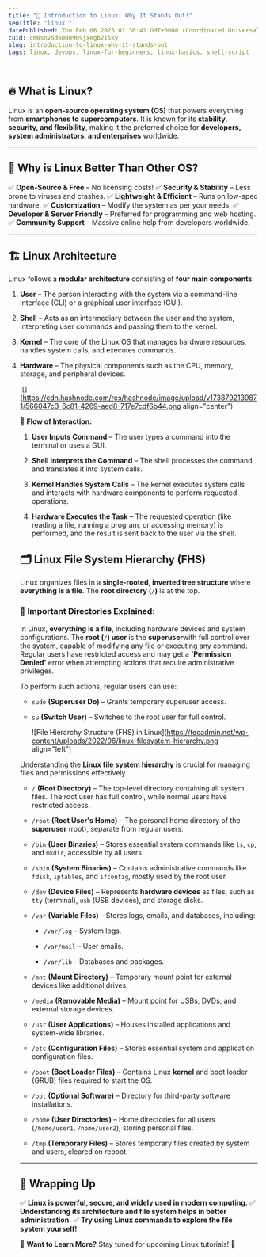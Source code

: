 ```yaml
---
title: "🐧 Introduction to Linux: Why It Stands Out!"
seoTitle: "linux "
datePublished: Thu Feb 06 2025 01:30:41 GMT+0000 (Coordinated Universal Time)
cuid: cm6snv5d6000909jxegb215ky
slug: introduction-to-linux-why-it-stands-out
tags: linux, devops, linux-for-beginners, linux-basics, shell-script

---
```


## 🔥 What is Linux?

Linux is an **open-source operating system (OS)** that powers everything from **smartphones to supercomputers**. It is known for its **stability, security, and flexibility**, making it the preferred choice for **developers, system administrators, and enterprises** worldwide.

---

## 🚀 Why is Linux Better Than Other OS?

✅ **Open-Source & Free** – No licensing costs! ✅ **Security & Stability** – Less prone to viruses and crashes. ✅ **Lightweight & Efficient** – Runs on low-spec hardware. ✅ **Customization** – Modify the system as per your needs. ✅ **Developer & Server Friendly** – Preferred for programming and web hosting. ✅ **Community Support** – Massive online help from developers worldwide.

---

## 🏗️ Linux Architecture

Linux follows a **modular architecture** consisting of **four main components**:

1. **User** – The person interacting with the system via a command-line interface (CLI) or a graphical user interface (GUI).
    
2. **Shell** – Acts as an intermediary between the user and the system, interpreting user commands and passing them to the kernel.
    
3. **Kernel** – The core of the Linux OS that manages hardware resources, handles system calls, and executes commands.
    
4. **Hardware** – The physical components such as the CPU, memory, storage, and peripheral devices.
    
    ![](https://cdn.hashnode.com/res/hashnode/image/upload/v1738792139871/566047c3-6c81-4269-aed8-717e7cdf6b44.png align="center")
    
    📌 **Flow of Interaction:**
    
    1. **User Inputs Command** – The user types a command into the terminal or uses a GUI.
        
    2. **Shell Interprets the Command** – The shell processes the command and translates it into system calls.
        
    3. **Kernel Handles System Calls** – The kernel executes system calls and interacts with hardware components to perform requested operations.
        
    4. **Hardware Executes the Task** – The requested operation (like reading a file, running a program, or accessing memory) is performed, and the result is sent back to the user via the shell.
        
    
    ## 🗂️ Linux File System Hierarchy (FHS)
    
    Linux organizes files in a **single-rooted, inverted tree structure** where **everything is a file**. The **root directory (**`/`**)** is at the top.
    
    ### 🔹 Important Directories Explained:
    
    In Linux, **everything is a file**, including hardware devices and system configurations. The **root (**`/`**) user** is the **superuser**with full control over the system, capable of modifying any file or executing any command. Regular users have restricted access and may get a **'Permission Denied'** error when attempting actions that require administrative privileges.
    
    To perform such actions, regular users can use:
    
    * `sudo` **(Superuser Do)** – Grants temporary superuser access.
        
    * `su` **(Switch User)** – Switches to the root user for full control.
        
        ![File Hierarchy Structure (FHS) in Linux](https://tecadmin.net/wp-content/uploads/2022/06/linux-filesystem-hierarchy.png align="left")
        
    
    Understanding the **Linux file system hierarchy** is crucial for managing files and permissions effectively.
    
    * `/` **(Root Directory)** – The top-level directory containing all system files. The root user has full control, while normal users have restricted access.
        
    * `/root` **(Root User's Home)** – The personal home directory of the **superuser** (root), separate from regular users.
        
    * `/bin` **(User Binaries)** – Stores essential system commands like `ls`, `cp`, and `mkdir`, accessible by all users.
        
    * `/sbin` **(System Binaries)** – Contains administrative commands like `fdisk`, `iptables`, and `ifconfig`, mostly used by the root user.
        
    * `/dev` **(Device Files)** – Represents **hardware devices** as files, such as `tty` (terminal), `usb` (USB devices), and storage disks.
        
    * `/var` **(Variable Files)** – Stores logs, emails, and databases, including:
        
        * `/var/log` – System logs.
            
        * `/var/mail` – User emails.
            
        * `/var/lib` – Databases and packages.
            
    * `/mnt` **(Mount Directory)** – Temporary mount point for external devices like additional drives.
        
    * `/media` **(Removable Media)** – Mount point for USBs, DVDs, and external storage devices.
        
    * `/usr` **(User Applications)** – Houses installed applications and system-wide libraries.
        
    * `/etc` **(Configuration Files)** – Stores essential system and application configuration files.
        
    * `/boot` **(Boot Loader Files)** – Contains Linux **kernel** and boot loader (GRUB) files required to start the OS.
        
    * `/opt` **(Optional Software)** – Directory for third-party software installations.
        
    * `/home` **(User Directories)** – Home directories for all users (`/home/user1`, `/home/user2`), storing personal files.
        
    * `/tmp` **(Temporary Files)** – Stores temporary files created by system and users, cleared on reboot.
        
    
    ---
    
    ## 🎯 Wrapping Up
    
    ✅ **Linux is powerful, secure, and widely used in modern computing.** ✅ **Understanding its architecture and file system helps in better administration.** ✅ **Try using Linux commands to explore the file system yourself!**
    
    🔎 **Want to Learn More?** Stay tuned for upcoming Linux tutorials! 🚀